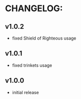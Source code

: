 # CHANGELOG:
## v1.0.2
- fixed Shield of Righteous usage
## v1.0.1
- fixed trinkets usage
## v1.0.0
- initial release
